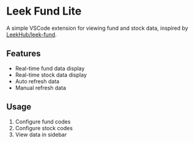 # Leek Fund Lite

A simple VSCode extension for viewing fund and stock data, inspired by [LeekHub/leek-fund](https://github.com/LeekHub/leek-fund).

## Features

- Real-time fund data display
- Real-time stock data display
- Auto refresh data
- Manual refresh data

## Usage

1. Configure fund codes
2. Configure stock codes
3. View data in sidebar
